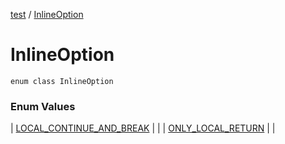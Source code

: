 [test](test/index) / [InlineOption](test/-inline-option/index)


# InlineOption

`enum class InlineOption`



### Enum Values


| [LOCAL_CONTINUE_AND_BREAK](test/-inline-option/-l-o-c-a-l_-c-o-n-t-i-n-u-e_-a-n-d_-b-r-e-a-k) |  |
| [ONLY_LOCAL_RETURN](test/-inline-option/-o-n-l-y_-l-o-c-a-l_-r-e-t-u-r-n) |  |


